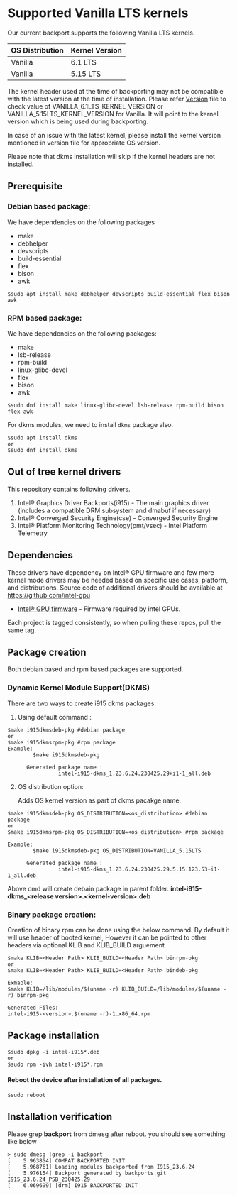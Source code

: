 
# Supported Vanilla LTS kernels
  Our current backport supports the following Vanilla LTS kernels.


| OS Distribution | Kernel Version  |
|---  |---  |
| Vanilla | 6.1 LTS  |
| Vanilla | 5.15 LTS |


  The kernel header used at the time of backporting may not be compatible with the latest version at the time of installation.
  Please refer [Version](https://github.com/intel-gpu/intel-gpu-i915-backports/blob/backport/RELEASE_2335_23.6/versions) file to check value of VANILLA_6.1LTS_KERNEL_VERSION or VANILLA_5.15LTS_KERNEL_VERSION for Vanilla. It will point to the kernel version which is being used during backporting.

  In case of an issue with the latest kernel, please install the kernel version mentioned in version file for appropriate OS version.


Please note that dkms installation will skip if the kernel headers are not installed.

## Prerequisite
### Debian based package:
We have dependencies on the following packages
  - make
  - debhelper
  - devscripts
  - build-essential
  - flex
  - bison
  - awk

```
$sudo apt install make debhelper devscripts build-essential flex bison awk
```
### RPM based package:
We have dependencies on the following packages:
  - make
  - lsb-release
  - rpm-build
  - linux-glibc-devel
  - flex
  - bison
  - awk

```
$sudo dnf install make linux-glibc-devel lsb-release rpm-build bison flex awk

```
For dkms modules, we need to install `dkms` package also.
```
$sudo apt install dkms
or
$sudo dnf install dkms
```

## Out of tree kernel drivers
This repository contains following drivers.
1. Intel® Graphics Driver Backports(i915) - The main graphics driver (includes a compatible DRM subsystem and dmabuf if necessary)
2. Intel® Converged Security Engine(cse) - Converged Security Engine
3. Intel® Platform Monitoring Technology(pmt/vsec) - Intel Platform Telemetry


## Dependencies

  These drivers have dependency on Intel® GPU firmware and few more kernel mode drivers may be needed based on specific use cases, platform, and distributions. Source code of additional drivers should be available at https://github.com/intel-gpu

- [Intel® GPU firmware](https://github.com/intel-gpu/intel-gpu-firmware) - Firmware required by intel GPUs.

Each project is tagged consistently, so when pulling these repos, pull the same tag.

## Package creation
Both debian based and rpm based packages are supported.

### Dynamic Kernel Module Support(DKMS)
There are two ways to create i915 dkms packages.
1. Using default command :
```
$make i915dkmsdeb-pkg #debian package
or
$make i915dkmsrpm-pkg #rpm package
Example:
        $make i915dkmsdeb-pkg

      Generated package name :
                intel-i915-dkms_1.23.6.24.230425.29+i1-1_all.deb
```

2. OS distribution option:

    Adds OS kernel version as part of dkms pacakge name.
```
$make i915dkmsdeb-pkg OS_DISTRIBUTION=<os_distribution> #debian package
or
$make i915dkmsrpm-pkg OS_DISTRIBUTION=<os_distribution> #rpm package

Example:
        $make i915dkmsdeb-pkg OS_DISTRIBUTION=VANILLA_5.15LTS

      Generated package name :
                intel-i915-dkms_1.23.6.24.230425.29.5.15.123.53+i1-1_all.deb
```
Above cmd will create debain package in parent folder. **intel-i915-dkms_<**release version**>.<**kernel-version**>.deb**


### Binary package creation:
Creation of binary rpm can be done using the below command. By default it will use header of booted kernel, However it can be pointed to other headers via optional KLIB and KLIB_BUILD arguement

```
$make KLIB=<Header Path> KLIB_BUILD=<Header Path> binrpm-pkg
or
$make KLIB=<Header Path> KLIB_BUILD=<Header Path> bindeb-pkg

Exmaple:
$make KLIB=/lib/modules/$(uname -r) KLIB_BUILD=/lib/modules/$(uname -r) binrpm-pkg

Generated Files:
intel-i915-<version>.$(uname -r)-1.x86_64.rpm
```
## Package installation
```
$sudo dpkg -i intel-i915*.deb
or
$sudo rpm -ivh intel-i915*.rpm
```
#### Reboot the device after installation of all packages.
```
$sudo reboot
```
## Installation verification

Please grep **backport**  from dmesg after reboot. you should see something like below
```
> sudo dmesg |grep -i backport
[    5.963854] COMPAT BACKPORTED INIT
[    5.968761] Loading modules backported from I915_23.6.24
[    5.976154] Backport generated by backports.git I915_23.6.24_PSB_230425.29
[    6.069699] [drm] I915 BACKPORTED INIT
```
